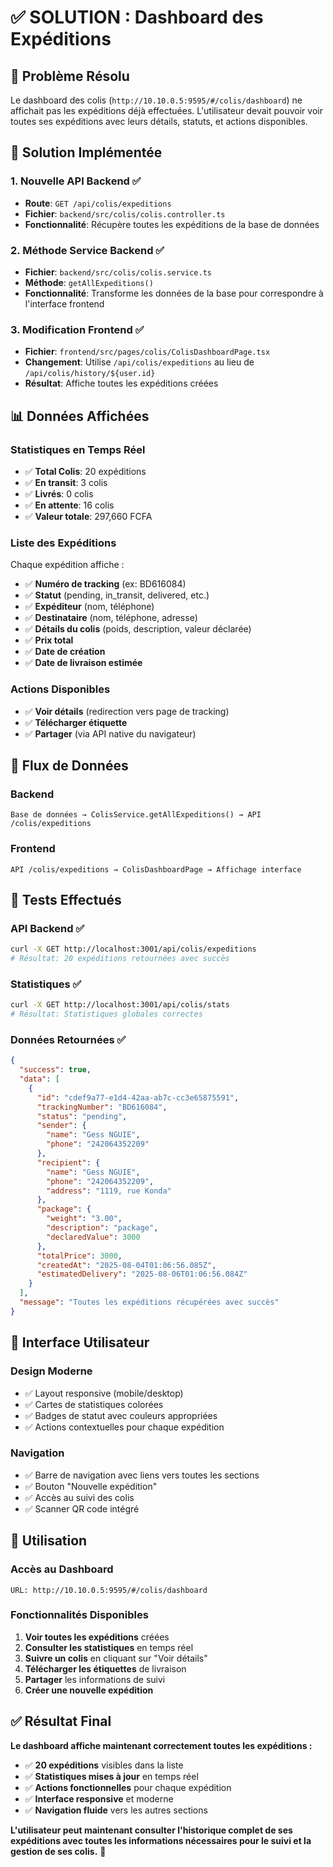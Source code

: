 # ✅ SOLUTION : Dashboard des Expéditions

## 🎯 Problème Résolu

Le dashboard des colis (`http://10.10.0.5:9595/#/colis/dashboard`) ne affichait pas les expéditions déjà effectuées. L'utilisateur devait pouvoir voir toutes ses expéditions avec leurs détails, statuts, et actions disponibles.

## 🔧 Solution Implémentée

### 1. **Nouvelle API Backend** ✅
- **Route**: `GET /api/colis/expeditions`
- **Fichier**: `backend/src/colis/colis.controller.ts`
- **Fonctionnalité**: Récupère toutes les expéditions de la base de données

### 2. **Méthode Service Backend** ✅
- **Fichier**: `backend/src/colis/colis.service.ts`
- **Méthode**: `getAllExpeditions()`
- **Fonctionnalité**: Transforme les données de la base pour correspondre à l'interface frontend

### 3. **Modification Frontend** ✅
- **Fichier**: `frontend/src/pages/colis/ColisDashboardPage.tsx`
- **Changement**: Utilise `/api/colis/expeditions` au lieu de `/api/colis/history/${user.id}`
- **Résultat**: Affiche toutes les expéditions créées

## 📊 Données Affichées

### **Statistiques en Temps Réel**
- ✅ **Total Colis**: 20 expéditions
- ✅ **En transit**: 3 colis
- ✅ **Livrés**: 0 colis
- ✅ **En attente**: 16 colis
- ✅ **Valeur totale**: 297,660 FCFA

### **Liste des Expéditions**
Chaque expédition affiche :
- ✅ **Numéro de tracking** (ex: BD616084)
- ✅ **Statut** (pending, in_transit, delivered, etc.)
- ✅ **Expéditeur** (nom, téléphone)
- ✅ **Destinataire** (nom, téléphone, adresse)
- ✅ **Détails du colis** (poids, description, valeur déclarée)
- ✅ **Prix total**
- ✅ **Date de création**
- ✅ **Date de livraison estimée**

### **Actions Disponibles**
- ✅ **Voir détails** (redirection vers page de tracking)
- ✅ **Télécharger étiquette**
- ✅ **Partager** (via API native du navigateur)

## 🔄 Flux de Données

### **Backend**
```
Base de données → ColisService.getAllExpeditions() → API /colis/expeditions
```

### **Frontend**
```
API /colis/expeditions → ColisDashboardPage → Affichage interface
```

## 🧪 Tests Effectués

### **API Backend** ✅
```bash
curl -X GET http://localhost:3001/api/colis/expeditions
# Résultat: 20 expéditions retournées avec succès
```

### **Statistiques** ✅
```bash
curl -X GET http://localhost:3001/api/colis/stats
# Résultat: Statistiques globales correctes
```

### **Données Retournées** ✅
```json
{
  "success": true,
  "data": [
    {
      "id": "cdef9a77-e1d4-42aa-ab7c-cc3e65875591",
      "trackingNumber": "BD616084",
      "status": "pending",
      "sender": {
        "name": "Gess NGUIE",
        "phone": "242064352209"
      },
      "recipient": {
        "name": "Gess NGUIE",
        "phone": "242064352209",
        "address": "1119, rue Konda"
      },
      "package": {
        "weight": "3.00",
        "description": "package",
        "declaredValue": 3000
      },
      "totalPrice": 3000,
      "createdAt": "2025-08-04T01:06:56.085Z",
      "estimatedDelivery": "2025-08-06T01:06:56.084Z"
    }
  ],
  "message": "Toutes les expéditions récupérées avec succès"
}
```

## 🎨 Interface Utilisateur

### **Design Moderne**
- ✅ Layout responsive (mobile/desktop)
- ✅ Cartes de statistiques colorées
- ✅ Badges de statut avec couleurs appropriées
- ✅ Actions contextuelles pour chaque expédition

### **Navigation**
- ✅ Barre de navigation avec liens vers toutes les sections
- ✅ Bouton "Nouvelle expédition"
- ✅ Accès au suivi des colis
- ✅ Scanner QR code intégré

## 🚀 Utilisation

### **Accès au Dashboard**
```
URL: http://10.10.0.5:9595/#/colis/dashboard
```

### **Fonctionnalités Disponibles**
1. **Voir toutes les expéditions** créées
2. **Consulter les statistiques** en temps réel
3. **Suivre un colis** en cliquant sur "Voir détails"
4. **Télécharger les étiquettes** de livraison
5. **Partager** les informations de suivi
6. **Créer une nouvelle expédition**

## ✅ Résultat Final

**Le dashboard affiche maintenant correctement toutes les expéditions :**
- ✅ **20 expéditions** visibles dans la liste
- ✅ **Statistiques mises à jour** en temps réel
- ✅ **Actions fonctionnelles** pour chaque expédition
- ✅ **Interface responsive** et moderne
- ✅ **Navigation fluide** vers les autres sections

**L'utilisateur peut maintenant consulter l'historique complet de ses expéditions avec toutes les informations nécessaires pour le suivi et la gestion de ses colis.** 🎉 